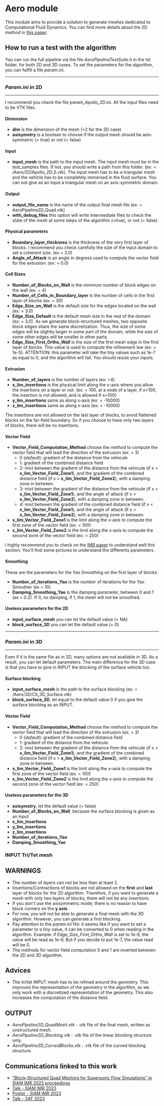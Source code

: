 # Aero module

This module aims to provide a solution to generate meshes dedicated to Computational Fluid Dynamics.
You can find more details about the 2D method in [this paper](https://internationalmeshingroundtable.com/assets/papers/2023/11-Roche-compressed.pdf).

## How to run a test with the algorithm

You can run the full pipeline via the file _AeroPipelineTestSuite.h_ in the tst folder, for both 2D and 3D cases.
To set the parameters for the algorithm, you can fulfill a file _param.ini_.

___
### _Param.ini_ in 2D
___
I recommend you check the file _param_Apollo_2D.ini_.
All the input files need to be VTK files.

#### Dimension
* **dim** is the dimension of the mesh (=2 for the 2D case)
* **axisymetry** is a boolean to choose if the output mesh should be axis-symmetric (= true) or not (= false)  
  
#### Input
* **input_mesh** is the path to the input mesh. The input mesh must be in the test_samples files. If not, you should write a path from this folder. (ex: = /Aero/2D/Apollo_2D_5.vtk). The input mesh has to be a triangular mesh and the vehicle has to be completely immersed in the fluid surface. You can not give as an input a triangular mesh on an axis-symmetric domain.

#### Output
* **output_file_name** is the name of the output final mesh file (ex: = AeroPipeline2D_Quad.vtk)
* **with_debug_files** this option will write intermediate files to check the state of the mesh at some steps of the algorithm (=true), or not (= false)

#### Physical parameters
* **Boundary_layer_thickness** is the thickness of the very first layer of blocks. I recommend you check carefully the size of the input domain to set a coherent size. (ex = 3.0)
* **Angle_of_Attack** is an angle in degrees used to compute the vector field for the extrusion. (ex: = 0.0)

#### Cell Sizes
* **Number_of_Blocks_on_Wall** is the minimum number of block edges on the wall (ex: = 4)
* **Number_of_Cells_in_Boundary_layer** is the number of cells in the first layer of blocks (ex: = 30)
* **Edge_Size_on_Wall** is the default size for the edges located on the wall (ex: = 3.0)
* **Edge_Size_Default** is the default mesh size in the rest of the domain (ex: = 3.0). As we generate block-structured meshes, two opposite block edges share the same discretization. Thus, the size of some edges will be slightly larger in some part of the domain, while the size of some other edges will be smaller in other parts.
* **Edge_Size_First_Ortho_Wall** is the size of the first mesh edge in the first layer of blocks. This value is used to compute the refinement law (ex: = 1e-5). ATTENTION: this parameter will take the tiny values such as 1e-7 as equal to 0, and the algorithm will fail. You should resize your inputs.

#### Extrusion
* **Number_of_layers** is the number of layers (ex: =4)
* **x_lim_insertions** is the physical limit along the x-axis where you allow the insertions on a layer or not. (ex: = 100, at a node of a layer, if x<100, the insertion is not allowed, and is allowed if x>100)
* **y_lim_insertions** same as along x-axis (ex: = -10000)
* **z_lim_insertions** same as along x-axis (ex: = -10000)

The insertions are not allowed on the last layer of blocks, to avoid flattened blocks on the far-field boundary. So if you choose to have only two layers of blocks, there will be no insertions.

#### Vector Field

* **Vector_Field_Computation_Method** choose the method to compute the vector field that will lead the direction of the extrusion (ex: = 3)
  * 0 (_default_): gradient of the distance from the vehicule
  * 1: gradient of the combined distance field
  * 2: mixt between the gradient of the distance from the vehicule (if x < **x_lim_Vector_Field_Zone1**), and the gradient of the combined distance field (if x > **x_lim_Vector_Field_Zone2**), with a damping zone in between.
  * 3: mixt between the gradient of the distance from the vehicule (if x < **x_lim_Vector_Field_Zone1**), and the angle of attack (if x > **x_lim_Vector_Field_Zone2**), with a damping zone in between.
  * 4: mixt between the gradient of the combined distance field (if x < **x_lim_Vector_Field_Zone1**), and the angle of attack (if x > **x_lim_Vector_Field_Zone2**), with a damping zone in between.
* **x_lim_Vector_Field_Zone1** is the limit along the x-axis to compute the first zone of the vector field (ex: = 100)
* **x_lim_Vector_Field_Zone2** is the limit along the x-axis to compute the second zone of the vector field (ex: = 250)

I highly recommend you to check on the [IMR paper](https://internationalmeshingroundtable.com/assets/papers/2023/11-Roche-compressed.pdf) to understand well this section.
You'll find some pictures to understand the differents parameters.

#### Smoothing
These are the parameters for the Yao Smoothing on the first layer of blocks.

* **Number_of_iterations_Yao** is the number of iterations for the Yao Smoother (ex = 10)
* **Damping_Smoothing_Yao** is the damping parameter, between 0 and 1 (ex = 0.2). If 0, no damping, if 1, the mesh will not be smoothed.

#### Useless parameters for the 2D
* **input_surface_mesh** you can let the default value (= NA)
* **block_surface_3D** you can let the default value (= 0)


___
### _Param.ini_ in 3D
___

Even if it is the same file as in 2D, many options are not available in 3D. As a result, you can let default parameters.
The main difference for the 3D case is that you have to give in INPUT the blocking of the surface vehicle too.

#### Surface blocking
* **input_surface_mesh** is the path to the surface blocking (ex: = /Aero/3D/C5_3D_Surface.vtk)
* **block_surface_3D**, let equal to the default value 0 if you give the surface blocking as an INPUT.

#### Vector Field
* **Vector_Field_Computation_Method** choose the method to compute the vector field that will lead the direction of the extrusion (ex: = 3)
    * 0 (_default_): gradient of the combined distance field
    * 1: gradient of the distance from the vehicule
    * 2: mixt between the gradient of the distance from the vehicule (if x < **x_lim_Vector_Field_Zone1**), and the gradient of the combined distance field (if x > **x_lim_Vector_Field_Zone2**), with a damping zone in between.
* **x_lim_Vector_Field_Zone1** is the limit along the x-axis to compute the first zone of the vector field (ex: = 100)
* **x_lim_Vector_Field_Zone2** is the limit along the x-axis to compute the second zone of the vector field (ex: = 250)

#### Useless parameters for the 3D
* **axisymetry**, let the default value (= false)
* **Number_of_Blocks_on_Wall**, because the surface blocking is given as an input
* **x_lim_insertions**
* **y_lim_insertions**
* **z_lim_insertions**
* **Number_of_iterations_Yao** 
* **Damping_Smoothing_Yao**

### INPUT Tri/Tet mesh

## WARNINGS
* The number of layers can not be less than at least 2.
* Insertions/Contractions of blocks are not allowed on the **first** and **last** layer of blocks for the 2D algorithm. Therefore, if you want to generate a mesh with only two layers of blocks, there will not be any insertions.
* If you don't use the axisymmetric mode, there is no reason to have block corners on the **y axis**.
* For now, you will not be able to generate a final mesh with the 3D algorithm. However, you can generate a first blocking.
* Pay attention to the _param.ini_ file: it seems like if you want to set a parameter to a tiny value, it can be converted to 0 when reading in the algorithm.
Example: if _Edge_Size_First_Ortho_Wall_ is set to 1e-6, the value will be read as 1e-6. But if you decide to put 1e-7, the value read will be 0.
* The methods for vector field computation 0 and 1 are inverted between the 2D and 3D algorithm.

## Advices
* The tri/tet INPUT mesh has to be refined around the geometry.
This improves the representation of the geometry in the algorithm, as we only work with a discretized representation of the geometry. 
This also increases the computation of the distance field.

## OUTPUT
* _AeroPipeline2D_QuadMesh.vtk_ : .vtk file of the final mesh, written as unstructured mesh.
* _AeroPipeline2D_Blocking.vtk_ : .vtk file of the linear blocking structure only.
* _AeroPipeline2D_CurvedBlocks.vtk_ : .vtk file of the curved blocking structure.

## Communications linked to this work

* ["Block-Structured Quad Meshing for Supersonic Flow Simulations" in SIAM IMR 2023 proceedings](https://internationalmeshingroundtable.com/assets/papers/2023/11-Roche-compressed.pdf)
* [Talk - SIAM IMR 2023](https://hal-cea.archives-ouvertes.fr/cea-04028060)
* [Poster - SIAM IMR 2023](https://hal-cea.archives-ouvertes.fr/cea-04028054)
* [Talk - 3AF 2023](https://www.3af-aerodynamics.com/images/Public/DOCS_CONFERENCE/2023/PRESENTATIONS/DAY%2001/SESSION%201B/AERO2023_38_C.%20ROCHE_PR.pdf)